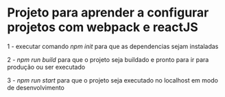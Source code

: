 # Projeto para aprender a configurar projetos com webpack e reactJS

1 - executar comando *npm init* para que as dependencias sejam instaladas

2 - *npm run build* para que o projeto seja buildado e pronto para ir para produção ou ser executado

3 - *npm run start* para que o projeto seja executado no localhost em modo de desenvolvimento